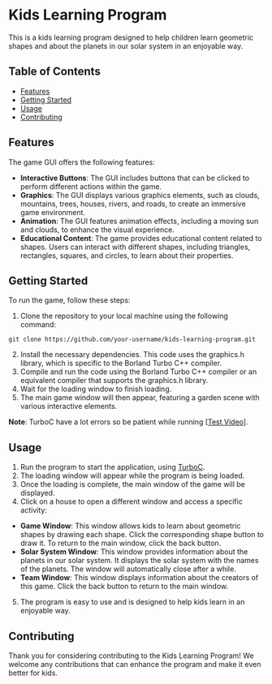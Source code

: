 # Kids Learning Program

This is a kids learning program designed to help children learn geometric shapes and about the planets in our solar system in an enjoyable way.

## Table of Contents

- [Features](#features)
- [Getting Started](#getting-started)
- [Usage](#usage)
- [Contributing](#contributing)

## Features

The game GUI offers the following features:

- **Interactive Buttons**: The GUI includes buttons that can be clicked to perform different actions within the game.
- **Graphics**: The GUI displays various graphics elements, such as clouds, mountains, trees, houses, rivers, and roads, to create an immersive game environment.
- **Animation**: The GUI features animation effects, including a moving sun and clouds, to enhance the visual experience.
- **Educational Content**: The game provides educational content related to shapes. Users can interact with different shapes, including triangles, rectangles, squares, and circles, to learn about their properties.

## Getting Started

To run the game, follow these steps:

1. Clone the repository to your local machine using the following command:
```
git clone https://github.com/your-username/kids-learning-program.git
```
2. Install the necessary dependencies. This code uses the graphics.h library, which is specific to the Borland Turbo C++ compiler.
3. Compile and run the code using the Borland Turbo C++ compiler or an equivalent compiler that supports the graphics.h library.
4. Wait for the loading window to finish loading.
5. The main game window will then appear, featuring a garden scene with various interactive elements.

**Note**: TurboC have a lot errors so be patient while running [[Test Video](https://drive.google.com/file/d/1TN3SNB6Y2Yuy1l07WKBsk75gF793-8eC/view)].

## Usage

1. Run the program to start the application, using [TurboC](Turbo%20C%2B%2B%204.0-64Bit.rar).
2. The loading window will appear while the program is being loaded.
3. Once the loading is complete, the main window of the game will be displayed.
4. Click on a house to open a different window and access a specific activity:
- **Game Window**: This window allows kids to learn about geometric shapes by drawing each shape. Click the corresponding shape button to draw it. To return to the main window, click the back button.
- **Solar System Window**: This window provides information about the planets in our solar system. It displays the solar system with the names of the planets. The window will automatically close after a while.
- **Team Window**: This window displays information about the creators of this game. Click the back button to return to the main window.
5. The program is easy to use and is designed to help kids learn in an enjoyable way.


## Contributing

Thank you for considering contributing to the Kids Learning Program! We welcome any contributions that can enhance the program and make it even better for kids.
